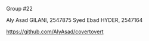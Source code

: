 Group #22

Aly Asad GILANI, 2547875
Syed Ebad HYDER, 2547164

https://github.com/AlyAsad/covertovert
